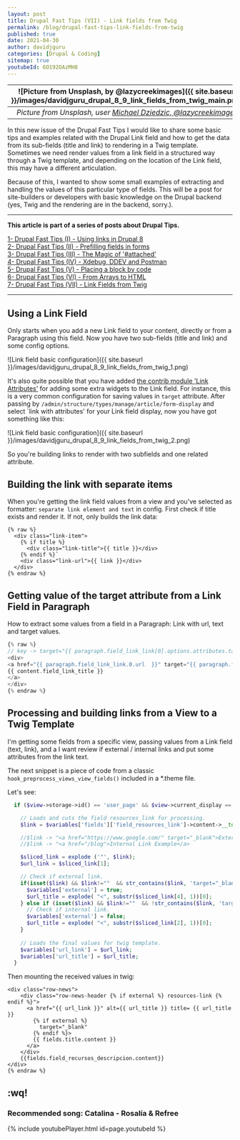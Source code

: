 ```yaml
---
layout: post
title: Drupal Fast Tips (VII) - Link fields from Twig  
permalink: /blog/drupal-fast-tips-link-fields-from-twig
published: true
date: 2021-04-30
author: davidjguru
categories: [Drupal & Coding]
sitemap: true
youtubeId: 6O192OAzMH8
---
```


| ![Picture from Unsplash, by @lazycreekimages]({{ site.baseurl }}/images/davidjguru_drupal_8_9_link_fields_from_twig_main.png) |
|:--:|
| *Picture from Unsplash, user [Michael Dziedzic, @lazycreekimages](https://unsplash.com/@lazycreekimages)* |  

In this new issue of the Drupal Fast Tips I would like to share some basic tips and examples related with the Drupal Link field and how to get the data from its sub-fields (title and link) to rendering in a Twig template. Sometimes we need render values from a link field in a structured way through a Twig template, and depending on the location of the Link field, this may have a different articulation.  
<!--more-->

Because of this, I wanted to show some small examples of extracting and handling the values of this particular type of fields. This will be a post for site-builders or developers with basic knowledge on the Drupal backend (yes, Twig and the rendering are in the backend, sorry.).  

---------------------------------------------------------------------------------------
<!-- /TOC -->
**This article is part of a series of posts about Drupal Tips.**

[1- Drupal Fast Tips (I) - Using links in Drupal 8](https://davidjguru.github.io/blog/drupal-fast-tips-using-links-in-drupal-8)  
[2- Drupal Fast Tips (II) - Prefilling fields in forms](https://davidjguru.github.io/blog/drupal-fast-tips-prefilling-fields-in-forms)  
[3- Drupal Fast Tips (III) - The Magic of '#attached'](https://davidjguru.github.io/blog/drupal-fast-tips-the-magic-of-attached)  
[4- Drupal Fast Tips (IV) - Xdebug, DDEV and Postman](https://davidjguru.github.io/blog/xdebug-ddev-and-postman)  
[5- Drupal Fast Tips (V) - Placing a block by code](https://davidjguru.github.io/blog/drupal-fast-tips-placing-a-block-by-code)  
[6- Drupal Fast Tips (VI) - From Arrays to HTML](https://davidjguru.github.io/blog/drupal-fast-tips-from-array-to-html)  
[7- Drupal Fast Tips (VII) - Link Fields from Twig](https://davidjguru.github.io/blog/drupal-fast-tips-link-fields-from-twig)  
<!-- /TOC -->

------------------------------------------------------------------------------------------------

## Using a Link Field 

Only starts when you add a new Link field to your content, directly or from a Paragraph using this field. Now you have two sub-fields (title and link) and some config options.  


![Link field basic configuration]({{ site.baseurl }}/images/davidjguru_drupal_8_9_link_fields_from_twig_1.png)

It's also quite possible that you have added [the contrib module 'Link Attributes'](https://www.drupal.org/project/link_attributes) for adding some extra widgets to the Link field. For instance, this is a very common configuration for saving values in `target` attribute. After passing by `/admin/structure/types/manage/article/form-display` and select `link with attributes' for your Link field display, now you have got something like this:  

![Link field basic configuration]({{ site.baseurl }}/images/davidjguru_drupal_8_9_link_fields_from_twig_2.png)

So you're building links to render with two subfields and one related attribute.  
## Building the link with separate items  

When you're getting the link field values from a view and you've selected as formatter: `separate link element and text` in config. First check if title exists and render it. If not, only builds the link data:  

```twig
{% raw %}
  <div class="link-item">
    {% if title %}
      <div class="link-title">{{ title }}</div>
    {% endif %}`
    <div class="link-url">{{ link }}</div>
  </div>
{% endraw %}
```
## Getting value of the target attribute from a Link Field in Paragraph

How to extract some values from a field in a Paragraph: Link with url, text and target values.  

```php
{% raw %}
// key -> target="{{ paragraph.field_link_link[0].options.attributes.target }}
<div>
<a href="{{ paragraph.field_link_link.0.url  }}" target="{{ paragraph.field_link_link[0].options.attributes.target }}">
{{ content.field_link_title }}
</a>
</div>
{% endraw %}
```

## Processing and building links from a View to a Twig Template

I'm getting some fields from a specific view, passing values from a Link field (text, link), and a I want review if external / internal links and put some attributes from the link text.    

The next snippet is a piece of code from a classic `hook_preprocess_views_view_fields()` included in a *.theme file.  

Let's see:    

```php
  if ($view->storage->id() == 'user_page' && $view->current_display == 'page_5') {

    // Loads and cuts the field resources_link for processing.
    $link = $variables['fields']['field_resources_link']->content->__toString();

    //$link -> "<a href="https://www.google.com/" target="_blank">External Link Example</a>"
    //$link -> "<a href="/blog">Internal Link Example</a>

    $sliced_link = explode ('"', $link);
    $url_link = $sliced_link[1];

    // Check if external link.
    if(isset($link) && $link!=""  && str_contains($link, 'target="_blank"')){
      $variables['external'] = true;
      $url_title = explode( "<", substr($sliced_link[4], 1))[0];
    } else if (isset($link) && $link!=""  && !str_contains($link, 'target="_blank"')) {
      // Check if internal link.
      $variables['external'] = false;
      $url_title = explode( "<", substr($sliced_link[2], 1))[0];
    }
    
    // Loads the final values for twig template.
    $variables['url_link'] = $url_link;
    $variables['url_title'] = $url_title;
  }
```

Then mounting the received values in twig:  

```php{% raw %}
<div class="row-news">
	<div class="row-news-header {% if external %} resources-link {% endif %}">
	  <a href="{{ url_link }}" alt={{ url_title }} title= {{ url_title }} 
        {% if external %} 
          target="_blank" 
        {% endif %}> 
        {{ fields.title.content }} 
      </a>
	</div>
	{{fields.field_recursos_descripcion.content}}
</div>
{% endraw %}
```

## :wq!

### Recommended song: Catalina - Rosalía & Refree

{% include youtubePlayer.html id=page.youtubeId %}
